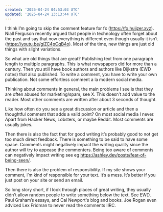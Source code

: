 ```yaml
---
created: '2025-04-24 04:53:03 UTC'
updated: '2025-04-24 13:13:44 UTC'
---
```


I think I’m going to skip the comment feature for fx (<https://fx.huijzer.xyz>). Niall Ferguson recently argued that people in technology often forget about the past and say that now everything is different even though usually it isn’t (<https://youtu.be/giZC4pCqB4o>). Most of the time, new things are just old things with slight variations.

So what are old things that are great? Publishing text from one paragraph length to multiple paragraphs. This is what newspapers did for more than a century. Then you still have book authors and authors like Dijkstra (EWD notes) that also published. To write a comment, you have to write your own publication. Not some effortless comment a la modern social media.

Thinking about comments in general, the main problems I see is that they are often abused for marketing/spam, see X. This doesn’t add value to the reader. Most other comments are written after about 3 seconds of thought.

Like how often do you see a great discussion or article and then a thoughtful comment that adds a valid point? On most social media I never. Apart from Hacker News, Lobsters, or maybe Reddit. Most comments are usually jokes.

Then there is also the fact that for good writing it’s probably good to not get too much direct feedback. There is something to be said to have some space. Comments might negatively impact the writing quality since the author will try to appease the commenters. Being too aware of comments can negatively impact writing see eg <https://ashley.dev/posts/fear-of-being-seen/>.

Then there is also the problem of responsibility. If my site shows your comment, I’m kind of responsible for your text. It’s a mess. It’s better if you just post on your site or send an email.

So long story short, if I look through places of great writing, they usually didn’t allow random people to write something below the text. See EWD, Paul Graham’s essays, and Cal Newport's blog and books. Joe Rogan even adviced Lex Fridman to never read the comments IIRC.
